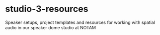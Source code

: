 # studio-3-resources
Speaker setups, project templates and resources for working with spatial audio in our speaker dome studio at NOTAM
